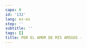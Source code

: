 ```yaml
---
capo: 0
id: '132'
lang: es-es
step: ''
subtitle: ''
tags: []
title: POR EL AMOR DE MIS AMIGOS -
---
```

